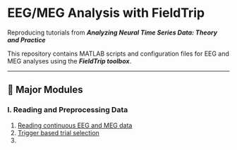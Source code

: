 # EEG/MEG Analysis with FieldTrip  
Reproducing tutorials from ***Analyzing Neural Time Series Data: Theory and Practice***

This repository contains MATLAB scripts and configuration files for EEG and MEG analyses using the ***FieldTrip toolbox***. 

---

## 🔧 Major Modules

### Ⅰ. Reading and Preprocessing Data
1. [Reading continuous EEG and MEG data](https://github.com/Caid-Stronger/Analyzing-Neural-Time-Series-Data--EEG-MEG/blob/main/FieldTrip/1.%20Preprocessing/1.%20Reading_continuous_data.m)
2. [Trigger based trial selection](https://github.com/Caid-Stronger/Analyzing-Neural-Time-Series-Data--EEG-MEG/blob/main/FieldTrip/1.%20Preprocessing/2.%20Trigger_based_trial%20_selection.m)
3. 


